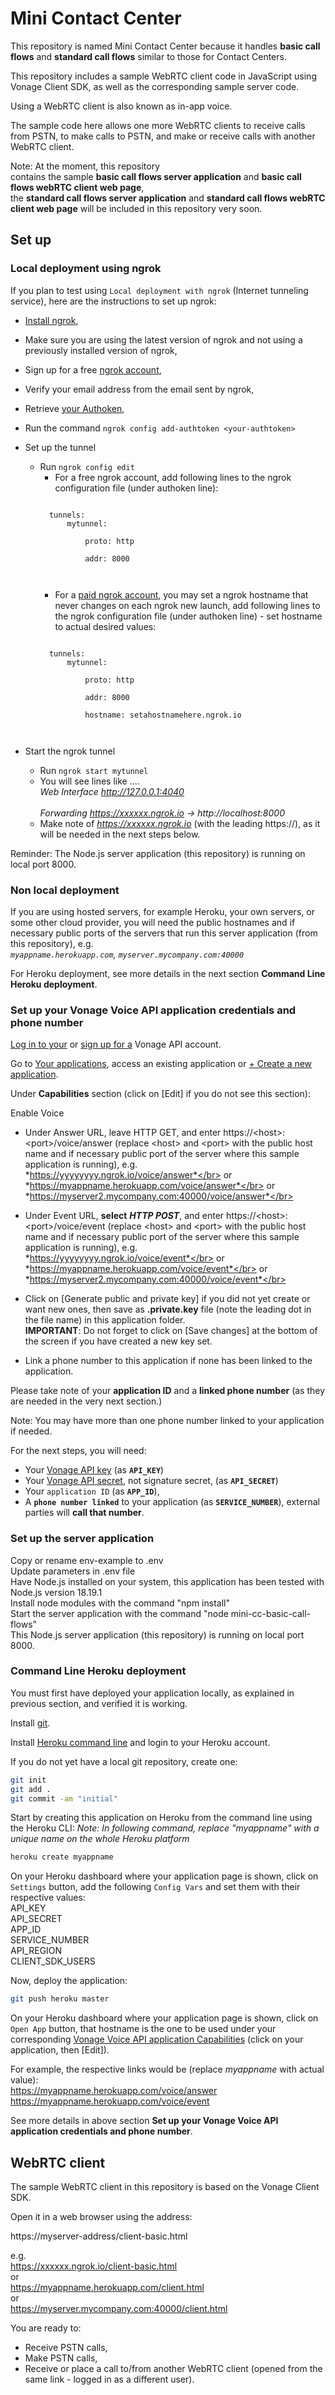 # Mini Contact Center

This repository is named Mini Contact Center because it handles **basic call flows** and **standard call flows** similar to those for Contact Centers.

This repository includes a sample WebRTC client code in JavaScript using Vonage Client SDK, as well as the corresponding sample server code.

Using a WebRTC client is also known as in-app voice.

The sample code here allows one more WebRTC clients to receive calls from PSTN, to make calls to PSTN, and make or receive calls with another WebRTC client.

Note: At the moment, this repository<br>
contains the sample **basic call flows server application** and **basic call flows webRTC client web page**,<br>
the **standard call flows server application** and **standard call flows webRTC client web page** will be included in this repository very soon.

## Set up

### Local deployment using ngrok

If you plan to test using `Local deployment with ngrok` (Internet tunneling service), here are the instructions to set up ngrok:<br>
- [Install ngrok](https://ngrok.com/download),<br>
- Make sure you are using the latest version of ngrok and not using a previously installed version of ngrok,
- Sign up for a free [ngrok account](https://dashboard.ngrok.com/signup),<br>
- Verify your email address from the email sent by ngrok,<br>
- Retrieve [your Authoken](https://dashboard.ngrok.com/get-started/your-authtoken),<br>
- Run the command `ngrok config add-authtoken <your-authtoken>`<br>
- Set up the tunnel
	- Run `ngrok config edit`
		- For a free ngrok account, add following lines to the ngrok configuration file (under authoken line):</br>
		<pre><code>	
		tunnels:
			mytunnel:</br>
				proto: http</br>
				addr: 8000</br>
		</code></pre>
		- For a [paid ngrok account](https://dashboard.ngrok.com/billing/subscription), you may set a ngrok hostname that never changes on each ngrok new launch, add following lines to the ngrok configuration file (under authoken line) - set hostname to actual desired values:</br>
		<pre><code>	
		tunnels:
			mytunnel:</br>
				proto: http</br>
				addr: 8000</br>
				hostname: setahostnamehere.ngrok.io</br>
		</code></pre>			
		
- Start the ngrok tunnel
	- Run `ngrok start mytunnel`</br>
	- You will see lines like
		....</br>
		*Web Interface                 http://127.0.0.1:4040</br>                             
		Forwarding                    https://xxxxxx.ngrok.io -> http://localhost:8000*</br> 
	- Make note of *https://xxxxxx.ngrok.io* (with the leading https://), as it will be needed in the next steps below.</br>	

Reminder: The Node.js server application (this repository) is running on local port 8000.</br>

### Non local deployment

If you are using hosted servers, for example Heroku, your own servers, or some other cloud provider,
you will need the public hostnames and if necessary public ports of the servers that
run this server application (from this repository), e.g.</br>
	*`myappname.herokuapp.com`, `myserver.mycompany.com:40000`*</br>

For Heroku deployment, see more details in the next section **Command Line Heroku deployment**.

### Set up your Vonage Voice API application credentials and phone number

[Log in to your](https://ui.idp.vonage.com/ui/auth/login) or [sign up for a](https://ui.idp.vonage.com/ui/auth/registration) Vonage API account.

Go to [Your applications](https://dashboard.nexmo.com/applications), access an existing application or [+ Create a new application](https://dashboard.nexmo.com/applications/new).

Under **Capabilities** section (click on [Edit] if you do not see this section):

Enable Voice
- Under Answer URL, leave HTTP GET, and enter https://\<host\>:\<port\>/voice/answer (replace \<host\> and \<port\> with the public host name and if necessary public port of the server where this sample application is running), e.g.</br>
*https://yyyyyyyy.ngrok.io/voice/answer*</br>
or
*https://myappname.herokuapp.com/voice/answer*</br>
or
*https://myserver2.mycompany.com:40000/voice/answer*</br>
- Under Event URL, **select** **_HTTP POST_**, and enter https://\<host\>:\<port\>/voice/event (replace \<host\> and \<port\> with the public host name and if necessary public port of the server where this sample application is running), e.g.</br>
*https://yyyyyyyy.ngrok.io/voice/event*</br>
or
*https://myappname.herokuapp.com/voice/event*</br>
or
*https://myserver2.mycompany.com:40000/voice/event*</br>

- Click on [Generate public and private key] if you did not yet create or want new ones, then save as **.private.key** file (note the leading dot in the file name) in this application folder.</br>
**IMPORTANT**: Do not forget to click on [Save changes] at the bottom of the screen if you have created a new key set.</br>
- Link a phone number to this application if none has been linked to the application.

Please take note of your **application ID** and a **linked phone number** (as they are needed in the very next section.)

Note: You may have more than one phone number linked to your application if needed.

For the next steps, you will need:</br>
- Your [Vonage API key](https://dashboard.nexmo.com/settings) (as **`API_KEY`**)</br>
- Your [Vonage API secret](https://dashboard.nexmo.com/settings), not signature secret, (as **`API_SECRET`**)</br>
- Your `application ID` (as **`APP_ID`**),</br>
- A **`phone number linked`** to your application (as **`SERVICE_NUMBER`**), external parties will **call that number**.</br>

### Set up the server application

Copy or rename env-example to .env<br>
Update parameters in .env file<br>
Have Node.js installed on your system, this application has been tested with Node.js version 18.19.1<br>
Install node modules with the command "npm install"<br>
Start the server application with the command "node mini-cc-basic-call-flows"<br>
This Node.js server application (this repository) is running on local port 8000.</br>

### Command Line Heroku deployment

You must first have deployed your application locally, as explained in previous section, and verified it is working.

Install [git](https://git-scm.com/downloads).

Install [Heroku command line](https://devcenter.heroku.com/categories/command-line) and login to your Heroku account.

If you do not yet have a local git repository, create one:</br>
```bash
git init
git add .
git commit -am "initial"
```

Start by creating this application on Heroku from the command line using the Heroku CLI:
*Note: In following command, replace "myappname" with a unique name on the whole Heroku platform*

```bash
heroku create myappname
```

On your Heroku dashboard where your application page is shown, click on `Settings` button,
add the following `Config Vars` and set them with their respective values:</br>
API_KEY</br>
API_SECRET</br>
APP_ID</br>
SERVICE_NUMBER</br>
API_REGION</br>
CLIENT_SDK_USERS</br>

Now, deploy the application:


```bash
git push heroku master
```

On your Heroku dashboard where your application page is shown, click on `Open App` button, that hostname is the one to be used under your corresponding [Vonage Voice API application Capabilities](https://dashboard.nexmo.com/applications) (click on your application, then [Edit]).</br>

For example, the respective links would be (replace *myappname* with actual value):</br>
https://myappname.herokuapp.com/voice/answer</br>
https://myappname.herokuapp.com/voice/event</br>

See more details in above section **Set up your Vonage Voice API application credentials and phone number**.


## WebRTC client

The sample WebRTC client in this repository is based on the Vonage Client SDK.</br>

Open it in a web browser using the address:</br>

https://myserver-address/client-basic.html</br>

e.g.</br>
https://xxxxxx.ngrok.io/client-basic.html</br>
or</br>
https://myappname.herokuapp.com/client.html</br>
or</br>
https://myserver.mycompany.com:40000/client.html</br>

You are ready to:</br>
- Receive PSTN calls,</br>
- Make PSTN calls,</br>
- Receive or place a call to/from another WebRTC client (opened from the same link - logged in as a different user).</br>




